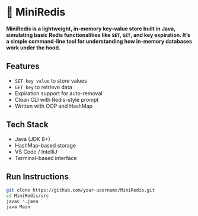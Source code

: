 # 🧠 MiniRedis 

**MiniRedis is a lightweight, in-memory key-value store built in Java, simulating basic Redis functionalities like `SET`, `GET`, and key expiration. It’s a simple command-line tool for understanding how in-memory databases work under the hood.**

##  Features
- `SET key value` to store values
- `GET key` to retrieve data
- Expiration support for auto-removal
- Clean CLI with Redis-style prompt
- Written with OOP and HashMap

##  Tech Stack
- Java (JDK 8+)
- HashMap-based storage
- VS Code / IntelliJ
- Terminal-based interface

##  Run Instructions
```bash
git clone https://github.com/your-username/MiniRedis.git
cd MiniRedis/src
javac *.java
java Main
